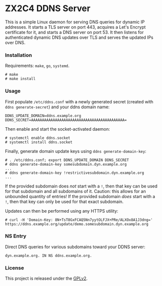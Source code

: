 # ZX2C4 DDNS Server

This is a simple Linux daemon for serving DNS queries for dynamic IP addresses.
It starts a TLS server on port 443, acquires a Let's Encrypt certificate for
it, and starts a DNS server on port 53. It then listens for authenticated
dynamic DNS updates over TLS and serves the updated IPs over DNS.

### Installation

Requirements: `make`, `go`, `systemd`.

```
# make
# make install
```

### Usage

First populate `/etc/ddns.conf` with a newly generated secret (created with
`ddns generate-secret`) and your ddns domain name:

```
DDNS_UPDATE_DOMAIN=ddns.example.org
DDNS_SECRET=AAAAAAAAAAAAAAAAAAAAAAAAAAAAAAAAAAAAAAAAAAA=
```

Then enable and start the socket-activated daemon:

```
# systemctl enable ddns.socket
# systemctl install ddns.socket
```

Finally, generate domain update keys using `ddns generate-domain-key`:

```
# . /etc/ddns.conf; export DDNS_UPDATE_DOMAIN DDNS_SECRET
# ddns generate-domain-key somesubdomain.dyn.example.org
...
# ddns generate-domain-key !restrictivesubdomain.dyn.example.org
...
```

If the provided subdomain does _not_ start with a `!`, then that key can be
used for that subdomain and all subdomains of it. Caution: this allows for an
unbounded quantity of entries! If the provided subdomain _does_ start with a
`!`, then that key can only be used for that exact subdomain.

Updates can then be performed using any HTTPS utility:

```
# curl -H 'Domain-Key: 8N+TsT8GxFCAQ5Nn7yytOLFJX+PRe/ALXOx8A1J3dng=' https://ddns.example.org/update/demo.somesubdomain.dyn.example.org
```

### NS Entry

Direct DNS queries for various subdomains toward your DDNS server:

```
dyn.example.org. IN NS ddns.example.org.
```

### License

This project is released under the [GPLv2](COPYING).
